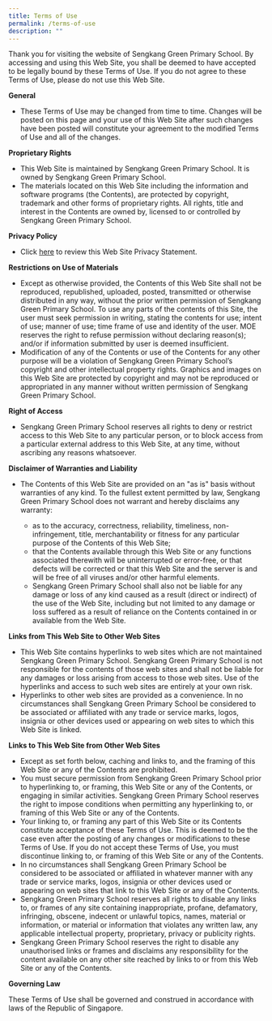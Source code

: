 ```yaml
---
title: Terms of Use
permalink: /terms-of-use
description: ""
---
```


<p>Thank you for visiting the website of Sengkang Green Primary School. By accessing and using this Web Site, you shall be deemed to have accepted to be legally bound by these Terms of Use. If you do not agree to these Terms of Use, please do not use this Web Site.</p>
<p><strong>General</strong></p>
<ul>
<li>These Terms of Use may be changed from time to time. Changes will be posted on this page and your use of this Web Site after such changes have been posted will constitute your agreement to the modified Terms of Use and all of the changes.</li>
</ul>
<p><strong>Proprietary Rights</strong></p>
<ul>
<li>This Web Site is maintained by Sengkang Green Primary School. It is owned by Sengkang Green Primary School.</li>
<li>The materials located on this Web Site including the information and software programs (the Contents), are protected by copyright, trademark and other forms of proprietary rights. All rights, title and interest in the Contents are owned by, licensed to or controlled by Sengkang Green Primary School.</li>
</ul>
<p><strong>Privacy Policy</strong></p>
<ul>
<li>Click&nbsp;<a href="/others/contact-info/privacy-statement" target="">here</a>&nbsp;to review this Web Site Privacy Statement.</li>
</ul>
<p><strong>Restrictions on Use of Materials</strong></p>
<ul>
<li>Except as otherwise provided, the Contents of this Web Site shall not be reproduced, republished, uploaded, posted, transmitted or otherwise distributed in any way, without the prior written permission of Sengkang Green Primary School. To use any parts of the contents of this Site, the user must seek permission in writing, stating the contents for use; intent of use; manner of use; time frame of use and identity of the user. MOE reserves the right to refuse permission without declaring reason(s); and/or if information submitted by user is deemed insufficient.</li>
<li>Modification of any of the Contents or use of the Contents for any other purpose will be a violation of Sengkang Green Primary School&rsquo;s copyright and other intellectual property rights. Graphics and images on this Web Site are protected by copyright and may not be reproduced or appropriated in any manner without written permission of Sengkang Green Primary School.</li>
</ul>
<p><strong>Right of Access</strong></p>
<ul>
<li>Sengkang Green Primary School reserves all rights to deny or restrict access to this Web Site to any particular person, or to block access from a particular external address to this Web Site, at any time, without ascribing any reasons whatsoever.</li>
</ul>
<p><strong>Disclaimer of Warranties and Liability</strong></p>
<ul>
<li>The Contents of this Web Site are provided on an "as is" basis without warranties of any kind. To the fullest extent permitted by law, Sengkang Green Primary School does not warrant and hereby disclaims any warranty:</li>
<ul>
<li>as to the accuracy, correctness, reliability, timeliness, non-infringement, title, merchantability or fitness for any particular purpose of the Contents of this Web Site;</li>
<li>that the Contents available through this Web Site or any functions associated therewith will be uninterrupted or error-free, or that defects will be corrected or that this Web Site and the server is and will be free of all viruses and/or other harmful elements.</li>
<li>Sengkang Green Primary School shall also not be liable for any damage or loss of any kind caused as a result (direct or indirect) of the use of the Web Site, including but not limited to any damage or loss suffered as a result of reliance on the Contents contained in or available from the Web Site.</li>
</ul>
</ul>
<p><strong>Links from This Web Site to Other Web Sites</strong></p>
<ul>
<li>This Web Site contains hyperlinks to web sites which are not maintained Sengkang Green Primary School. Sengkang Green Primary School is not responsible for the contents of those web sites and shall not be liable for any damages or loss arising from access to those web sites. Use of the hyperlinks and access to such web sites are entirely at your own risk.</li>
<li>Hyperlinks to other web sites are provided as a convenience. In no circumstances shall Sengkang Green Primary School be considered to be associated or affiliated with any trade or service marks, logos, insignia or other devices used or appearing on web sites to which this Web Site is linked.</li>
</ul>
<p><strong>Links to This Web Site from Other Web Sites</strong></p>
<ul>
<li>Except as set forth below, caching and links to, and the framing of this Web Site or any of the Contents are prohibited.</li>
<li>You must secure permission from Sengkang Green Primary School prior to hyperlinking to, or framing, this Web Site or any of the Contents, or engaging in similar activities. Sengkang Green Primary School reserves the right to impose conditions when permitting any hyperlinking to, or framing of this Web Site or any of the Contents.</li>
<li>Your linking to, or framing any part of this Web Site or its Contents constitute acceptance of these Terms of Use. This is deemed to be the case even after the posting of any changes or modifications to these Terms of Use. If you do not accept these Terms of Use, you must discontinue linking to, or framing of this Web Site or any of the Contents.</li>
<li>In no circumstances shall Sengkang Green Primary School be considered to be associated or affiliated in whatever manner with any trade or service marks, logos, insignia or other devices used or appearing on web sites that link to this Web Site or any of the Contents.</li>
<li>Sengkang Green Primary School reserves all rights to disable any links to, or frames of any site containing inappropriate, profane, defamatory, infringing, obscene, indecent or unlawful topics, names, material or information, or material or information that violates any written law, any applicable intellectual property, proprietary, privacy or publicity rights.</li>
<li>Sengkang Green Primary School reserves the right to disable any unauthorised links or frames and disclaims any responsibility for the content available on any other site reached by links to or from this Web Site or any of the Contents.</li>
</ul>
<p><strong>Governing Law</strong></p>
<p>These Terms of Use shall be governed and construed in accordance with laws of the Republic of Singapore.</p>